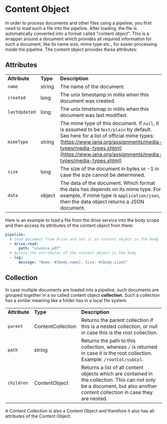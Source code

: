 # Content Object

In order to process documents and other files using a pipeline, you first need to load such a file into the pipeline. After loading, the file is automatically converted into a format called "content object". This is a wrapper around a document which provides all required information for such a document, like its name size, mime type etc., for easier processing inside the pipeline. The content object provides these attributes:

## Attributes

|     |     |     |
| --- | --- | --- |
| **Attribute** | **Type** | **Description** |
| `name` | string | The name of the document. |
| `created` | long | The unix timestamp in millis when this document was created. |
| `lastUpdated` | long | The unix timetsmap in millis when this document was last modified. |
| `mimeType` | string | The mime type of this document. If `null`, it is assumed to be t`ext/plain` by default. See here for a list of official mime types: [https://www.iana.org/assignments/media-types/media-types.xhtml](https://www.iana.org/assignments/media-types/media-types.xhtml) |
| `size` | long | The size of the document in bytes or -1 in case the size cannot be determined. |
| `data` | object | The data of the document. Which format the data has depends on its mime type. For example, if mime type is `application/json`, then the data object returns a JSON document. |

Here is an example to load a file from the drive service into the body scope and then access its attributes of the content object from there:

```yaml
pipeline:
  # Load document from drive and set it as content object in the body
  - drive.read:
      path: "invoice.pdf"
  # Access the attributes of the content object in the body
  - log:
      message: "Name: #{body.name}, Size: #{body.size}" 
```

## Collection

In case multiple documents are loaded into a pipeline, such documents are grouped together in a so called content object **collection**. Such a collection has a similar meaning like a folder has in a local file system.

|     |     |     |
| --- | --- | --- |
| **Attribute** | **Type** | **Description** |
| `parent` | ContentCollection | Returns the parent collection if this is a nested collection, or null in case this is the root collection. |
| `path` | string | Returns the path to this collection, whereas `/` is returned in case it is the root collection. Example: `/rootCol/subCol`. |
| `children` | ContentObject | Returns a list of all content objects which are contained in the collection. This can not only be a document, but also another content collection in case they are nested. |

A Content Collection is also a Content Object and therefore it also has all attributes of the Content Object.
